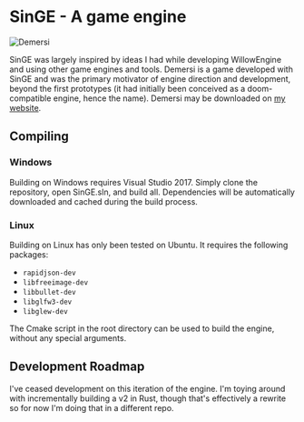 # SinGE - A game engine

![Demersi](https://user-images.githubusercontent.com/4460452/138816933-74fc5c52-7d11-49a4-b9e0-9d1690789e0f.png)

SinGE was largely inspired by ideas I had while developing WillowEngine and using other game engines and tools. Demersi 
is a game developed with SinGE and was the primary motivator of engine direction and development, beyond the first 
prototypes (it had initially been conceived as a doom-compatible engine, hence the name). Demersi may be downloaded on 
[my website](http://willcassella.com).

## Compiling

### Windows
Building on Windows requires Visual Studio 2017. Simply clone the repository, open SinGE.sln, and build all. 
Dependencies will be automatically downloaded and cached during the build process.

### Linux
Building on Linux has only been tested on Ubuntu. It requires the following packages:
- `rapidjson-dev`
- `libfreeimage-dev`
- `libbullet-dev`
- `libglfw3-dev`
- `libglew-dev`

The Cmake script in the root directory can be used to build the engine, without any special arguments.

## Development Roadmap
I've ceased development on this iteration of the engine. I'm toying around with incrementally building a v2 in Rust, 
though that's effectively a rewrite so for now I'm doing that in a different repo.
